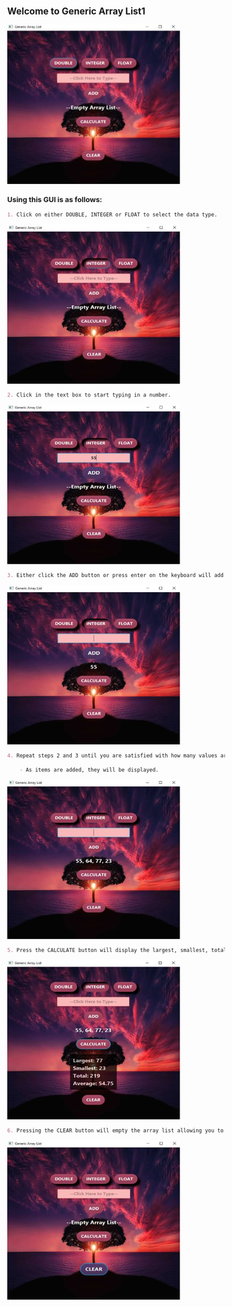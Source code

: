 
## Welcome to Generic Array List1

![main image <>](/images/main_image.jpg)

### Using this GUI is as follows:

```markdown
1. Click on either DOUBLE, INTEGER or FLOAT to select the data type.
```
![number image](/images/number_type.jpg "Selecting Number Type")

```markdown
2. Click in the text box to start typing in a number.
```
![add number image](/images/add_number.jpg "Typing in the textbox")

```markdown
3. Either click the ADD button or press enter on the keyboard will add the value to the array list.
```
![added image](/images/added.jpg "Value added")

```markdown
4. Repeat steps 2 and 3 until you are satisfied with how many values are in the array list.

    - As items are added, they will be displayed.
```
![add more numbers image](/images/add_more_numbers.jpg "Add more values")

```markdown
5. Press the CALCULATE button will display the largest, smallest, total and average from the array list.
```
![calculate image](/images/calculate.jpg "Calculate array list")

```markdown
6. Pressing the CLEAR button will empty the array list allowing you to start over.
```
![clear image](/images/clear.jpg "Clearing everything")


<!-- For more details see [GitHub Flavored Markdown](https://guides.github.com/features/mastering-markdown/). -->
<!-- You can use the [editor on GitHub](https://github.com/zuki07/Generic_array_list1/edit/gh-pages/index.md) to maintain and preview the content for your website in Markdown files. -->
